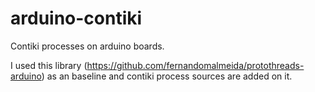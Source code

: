 # arduino-contiki
Contiki processes on arduino boards.

I used this library (https://github.com/fernandomalmeida/protothreads-arduino) as an baseline and contiki process sources are added on it.
